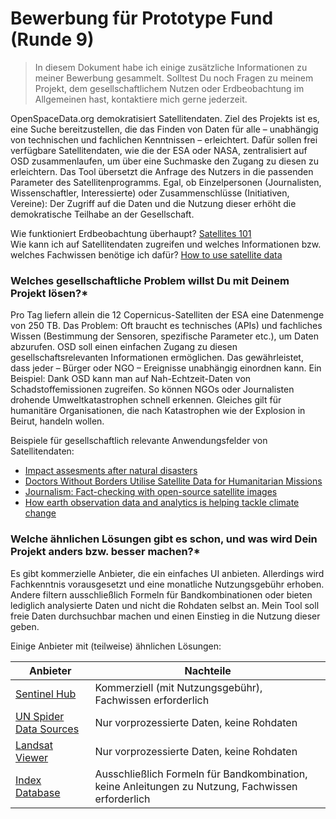 # Bewerbung für Prototype Fund (Runde 9)

> In diesem Dokument habe ich einige zusätzliche Informationen zu meiner Bewerbung gesammelt. Solltest Du noch Fragen zu meinem Projekt, dem gesellschaftlichem Nutzen oder Erdbeobachtung im Allgemeinen hast, kontaktiere mich gerne jederzeit.

OpenSpaceData.org demokratisiert Satellitendaten. Ziel des Projekts ist es, eine Suche bereitzustellen, die das Finden von Daten für alle – unabhängig von technischen und fachlichen Kenntnissen – erleichtert. Dafür sollen frei verfügbare Satellitendaten, wie die der ESA oder NASA, zentralisiert auf OSD zusammenlaufen, um über eine Suchmaske den Zugang zu diesen zu erleichtern. Das Tool übersetzt die Anfrage des Nutzers in die passenden Parameter des Satellitenprogramms. Egal, ob Einzelpersonen (Journalisten, Wissenschaftler, Interessierte) oder Zusammenschlüsse (Initiativen, Vereine): Der Zugriff auf die Daten und die Nutzung dieser erhöht die demokratische Teilhabe an der Gesellschaft.

Wie funktioniert Erdbeobachtung überhaupt? [Satellites 101](https://medium.com/upstream/satellites-101-overview-from-upstream-tech-934019adf796)\
Wie kann ich auf Satellitendaten zugreifen und welches Informationen bzw. welches Fachwissen benötige ich dafür? [How to use satellite data](https://www.iceye.com/satellite-data#C1)

### Welches gesellschaftliche Problem willst Du mit Deinem Projekt lösen?*

Pro Tag liefern allein die 12 Copernicus-Satelliten der ESA eine Datenmenge von 250 TB. Das Problem: Oft braucht es technisches (APIs) und fachliches Wissen (Bestimmung der Sensoren, spezifische Parameter etc.), um Daten abzurufen. OSD soll einen einfachen Zugang zu diesen gesellschaftsrelevanten Informationen ermöglichen. Das gewährleistet, dass jeder – Bürger oder NGO – Ereignisse unabhängig einordnen kann. Ein Beispiel: Dank OSD kann man auf Nah-Echtzeit-Daten von Schadstoffemissionen zugreifen. So können NGOs oder Journalisten drohende Umweltkatastrophen schnell erkennen. Gleiches gilt für humanitäre Organisationen, die nach Katastrophen wie der Explosion in Beirut, handeln wollen.

Beispiele für gesellschaftlich relevante Anwendungsfelder von Satellitendaten:
- [Impact assesments after natural disasters](https://www.planet.com/insights/anatomy-of-a-catastrophe/)
- [Doctors Without Borders Utilise Satellite Data for Humanitarian Missions ](https://en.reset.org/blog/helping-hand-outer-space-doctors-without-borders-utilise-satellite-data-humanitarian-missions-1)
- [Journalism: Fact-checking with open-source satellite images](https://medium.com/@techjournalism/fact-checking-with-open-source-satellite-images-part-1-8a76962c76e5)
- [How earth observation data and analytics is helping tackle climate change](https://www.geoawesomeness.com/earth-observation-data-analytics-climate-change/)

### Welche ähnlichen Lösungen gibt es schon, und was wird Dein Projekt anders bzw. besser machen?*

Es gibt kommerzielle Anbieter, die ein einfaches UI anbieten. Allerdings wird Fachkenntnis vorausgesetzt und eine monatliche Nutzungsgebühr erhoben. Andere filtern ausschließlich Formeln für Bandkombinationen oder bieten lediglich analysierte Daten und nicht die Rohdaten selbst an. Mein Tool soll freie Daten durchsuchbar machen und einen Einstieg in die Nutzung dieser geben.

Einige Anbieter mit (teilweise) ähnlichen Lösungen:

Anbieter | Nachteile
------------ | -------------
[Sentinel Hub](https://www.sentinel-hub.com/) | Kommerziell (mit Nutzungsgebühr), Fachwissen erforderlich
[UN Spider Data Sources](https://www.un-spider.org/links-and-resources/data-sources) | Nur vorprozessierte Daten, keine Rohdaten
[Landsat Viewer](https://landsatlook.usgs.gov/) | Nur vorprozessierte Daten, keine Rohdaten
[Index Database](https://www.indexdatabase.de/) | Ausschließlich Formeln für Bandkombination, keine Anleitungen zu Nutzung, Fachwissen erforderlich
